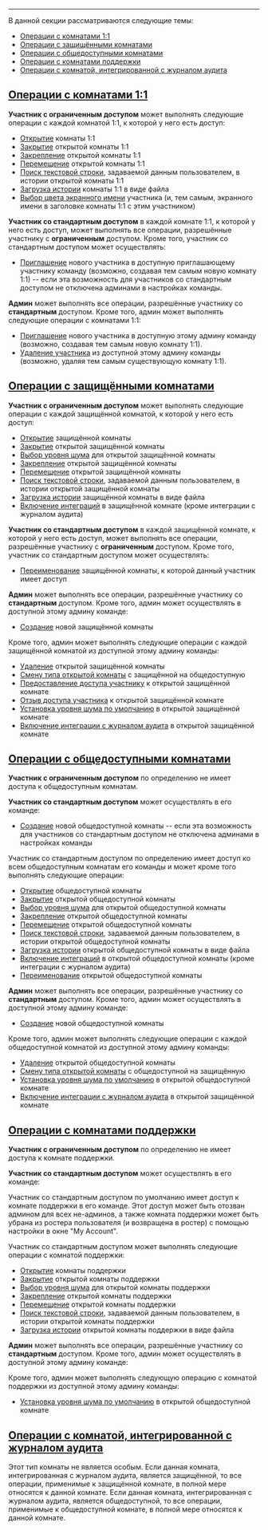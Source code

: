 ***

В данной секции рассматриваются следующие темы:

 - [Операции с комнатами 1:1](/articles/ru/rooms/operations#operations-1-1)
 - [Операции с защищёнными комнатами](/articles/ru/rooms/operations#operations-restricted)
 - [Операции с общедоступными комнатами](/articles/ru/rooms/operations#operations-unrestricted)
 - [Операции с комнатами поддержки](/articles/ru/rooms/operations#operations-support)
 - [Операции с комнатой, интегрированной с журналом аудита](/articles/ru/rooms/operations#operations-audit-log)

## <a href="#operations-1-1" name="operations-1-1">Операции с комнатами 1:1</a>

**Участник с ограниченным доступом** может выполнять следующие операции с каждой комнатой 1:1, к которой у него есть доступ:

 - [Открытие](/articles/ru/faq/list#how-to-open-1-1) комнаты 1:1
 - [Закрытие](/articles/ru/faq/list#how-to-close-open-room) открытой комнаты 1:1
 - [Закрепление](/articles/ru/faq/list#how-to-pin-open-room) открытой комнаты 1:1
 - [Перемещение](/articles/ru/faq/list#how-to-move-open-room) открытой комнаты 1:1
 - [Поиск текстовой строки](/articles/ru/faq/list#how-to-search-open-room), задаваемой данным пользователем, в истории открытой комнаты 1:1
 - [Загрузка истории](/articles/ru/faq/list#how-to-download-room-history) комнаты 1:1 в виде файла
 - [Выбор цвета экранного имени](/articles/ru/faq/list#how-to-set-a-color) участника (и, тем самым, экранного имени в заголовке комнаты 1:1 с этим участником)

**Участник со стандартным доступом** в каждой комнате 1:1, к которой у него есть доступ, может выполнять все операции, разрешённые участнику с **ограниченным** доступом. Кроме того, участник со стандартным доступом может осуществлять:

 - [Приглашение](/articles/ru/faq/list#how-to-invite-a-new-team-member) нового участника в доступную приглашающему участнику команду (возможно, создавая тем самым новую комнату 1:1) -- если эта возможность для участников со стандартным доступом не отключена админами в настройках команды.

**Админ** может выполнять все операции, разрешённые участнику со **стандартным** доступом. Кроме того, админ может выполнять следующие операции с комнатами 1:1:

 - [Приглашение](/articles/ru/faq/list#how-to-invite-a-new-team-member) нового участника в доступную этому админу команду (возможно, создавая тем самым новую комнату 1:1).
 - [Удаление участника](/articles/ru/faq/list#how-to-delete-a-member) из доступной этому админу команды (возможно, удаляя тем самым существующую комнату 1:1).

## <a href="#operations-restricted" name="operations-restricted">Операции с защищёнными комнатами</a>

**Участник с ограниченным доступом** может выполнять следующие операции с каждой защищённой комнатой, к которой у него есть доступ:

 - [Открытие](/articles/ru/faq/list#how-to-open-forum) защищённой комнаты
 - [Закрытие](/articles/ru/faq/list#how-to-close-open-room) открытой защищённой комнаты
 - [Выбор уровня шума](/articles/ru/faq/list#how-to-close-open-room) для открытой защищённой комнаты
 - [Закрепление](/articles/ru/faq/list#how-to-pin-open-room) открытой защищённой комнаты
 - [Перемещение](/articles/ru/faq/list#how-to-move-open-room) открытой защищённой комнаты
 - [Поиск текстовой строки](/articles/ru/faq/list#how-to-search-open-room), задаваемой данным пользователем, в истории открытой защищённой комнаты
 - [Загрузка истории](/articles/ru/faq/list#how-to-download-room-history) защищённой комнаты в виде файла
 - [Включение интеграций](/articles/ru/faq/list#how-to-rename-a-room) в защищённой комнате (кроме интеграции с журналом аудита)

**Участник со стандартным доступом** в каждой защищённой комнате, к которой у него есть доступ, может выполнять все операции, разрешённые участнику с **ограниченным** доступом. Кроме того, участник со стандартным доступом может осуществлять:

 - [Переименование](/articles/ru/faq/list#how-to-rename-a-room) защищённой комнаты, к которой данный участник имеет доступ

**Админ** может выполнять все операции, разрешённые участнику со **стандартным** доступом. Кроме того, админ может осуществлять в доступной этому админу команде:

 - [Создание](/articles/ru/faq/list#how-to-invite-a-new-team-member) новой защищённой комнаты

Кроме того, админ может выполнять следующие операции с каждой защищённой комнатой из доступной этому админу команды:

 - [Удаление](/articles/ru/faq/list#how-to-invite-a-new-team-member) открытой защищённой комнаты
 - [Смену типа открытой комнаты](/articles/ru/faq/list#how-to-delete-a-member) с защищённой на общедоступную
 - [Предоставление доступа участнику](/articles/ru/faq/list#how-to-delete-a-member) к открытой защищённой комнате
 - [Отзыв доступа участника](/articles/ru/faq/list#how-to-delete-a-member) к открытой защищённой комнате
 - [Установка уровня шума по умолчанию](/articles/ru/faq/list#how-to-delete-a-member) в открытой защищённой комнате
 - [Включение интеграции с журналом аудита](/articles/ru/faq/list#how-to-rename-a-room) в открытой защищённой комнате

## <a href="#operations-unrestricted" name="operations-unrestricted">Операции с общедоступными комнатами</a>

**Участник с ограниченным доступом** по определению не имеет доступа к общедоступным комнатам.

**Участник со стандартным доступом** может осуществлять в его команде:

 - [Создание](/articles/ru/faq/list#how-to-invite-a-new-team-member) новой общедоступной комнаты -- если эта возможность для участников со стандартным доступом не отключена админами в настройках команды

Участник со стандартным доступом по определению имеет доступ ко всем общедоступным комнатам его команды и может кроме того выполнять следующие операции:

 - [Открытие](/articles/ru/faq/list#how-to-open-1-1) общедоступной комнаты
 - [Закрытие](/articles/ru/faq/list#how-to-close-open-room) открытой общедоступной комнаты
 - [Выбор уровня шума](/articles/ru/faq/list#how-to-close-open-room) для открытой общедоступной комнаты
 - [Закрепление](/articles/ru/faq/list#how-to-pin-open-room) открытой общедоступной комнаты
 - [Перемещение](/articles/ru/faq/list#how-to-move-open-room) открытой общедоступной комнаты
 - [Поиск текстовой строки](/articles/ru/faq/list#how-to-search-open-room), задаваемой данным пользователем, в истории открытой общедоступной комнаты
 - [Загрузка истории](/articles/ru/faq/list#how-to-download-room-history) открытой общедоступной комнаты в виде файла
 - [Включение интеграций](/articles/ru/faq/list#how-to-rename-a-room) в открытой общедоступной комнаты (кроме интеграции с журналом аудита)
 - [Переименование](/articles/ru/faq/list#how-to-rename-a-room) открытой общедоступной комнаты

**Админ** может выполнять все операции, разрешённые участнику со **стандартным** доступом. Кроме того, админ может осуществлять в доступной этому админу команде:

 - [Создание](/articles/ru/faq/list#how-to-invite-a-new-team-member) новой общедоступной комнаты

Кроме того, админ может выполнять следующие операции с каждой общедоступной комнатой из доступной этому админу команды:

 - [Удаление](/articles/ru/faq/list#how-to-invite-a-new-team-member) открытой общедоступной комнаты
 - [Смену типа открытой комнаты](/articles/ru/faq/list#how-to-delete-a-member) с общедоступной на защищённую
 - [Установка уровня шума по умолчанию](/articles/ru/faq/list#how-to-delete-a-member) в открытой общедоступной комнате
 - [Включение интеграции с журналом аудита](/articles/ru/faq/list#how-to-rename-a-room) в открытой защищённой комнате

## <a href="#operations-support" name="operations-support">Операции с комнатами поддержки</a>

**Участник с ограниченным доступом** по определению не имеет доступа к комнате поддержки.

**Участник со стандартным доступом** может осуществлять в его команде:

Участник со стандартным доступом по умолчанию имеет доступ к комнате поддержки в его команде. Этот доступ может быть отозван админом для всех не-админов, а также комната поддержки может быть убрана из ростера пользователя (и возвращена в ростер) с помощью настройки в окне "My Account".

Участник со стандартным доступом может выполнять следующие операции c комнатой поддержки:

 - [Открытие](/articles/ru/faq/list#how-to-open-forum) комнаты поддержки
 - [Закрытие](/articles/ru/faq/list#how-to-close-open-room) открытой комнаты поддержки
 - [Выбор уровня шума](/articles/ru/faq/list#how-to-close-open-room) для открытой комнаты поддержки
 - [Закрепление](/articles/ru/faq/list#how-to-pin-open-room) открытой комнаты поддержки
 - [Перемещение](/articles/ru/faq/list#how-to-move-open-room) открытой комнаты поддержки
 - [Поиск текстовой строки](/articles/ru/faq/list#how-to-search-open-room), задаваемой данным пользователем, в истории открытой комнаты поддержки
 - [Загрузка истории](/articles/ru/faq/list#how-to-download-room-history) открытой комнаты поддержки в виде файла

**Админ** может выполнять все операции, разрешённые участнику со **стандартным** доступом. Кроме того, админ может осуществлять в доступной этому админу команде:

Кроме того, админ может выполнять следующую операцию с комнатой поддержки из доступной этому админу команды:

 - [Установка уровня шума по умолчанию](/articles/ru/faq/list#how-to-delete-a-member) в открытой общедоступной комнате

## <a href="#operations-audit-log" name="operations-audit-log">Операции с комнатой, интегрированной с журналом аудита</a>

Этот тип комнаты не является особым. Если данная комната, интегрированная с журналом аудита, является защищённой, то все операции, применимые к защищённой комнате, в полной мере относятся к данной комнате. Если данная комната, интегрированная с журналом аудита, является общедоступной, то все операции, применимые к общедоступной комнате, в полной мере относятся к данной комнате.
